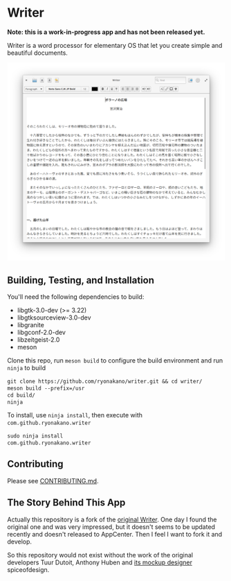 # Writer

**Note: this is a work-in-progress app and has not been released yet.**

Writer is a word processor for elementary OS that let you create simple and beautiful documents.

![Writter Screenshot](data/Screenshot.png)

## Building, Testing, and Installation

You'll need the following dependencies to build:

* libgtk-3.0-dev (>= 3.22)
* libgtksourceview-3.0-dev
* libgranite
* libgconf-2.0-dev
* libzeitgeist-2.0
* meson

Clone this repo, run `meson build` to configure the build environment and run `ninja` to build

```
git clone https://github.com/ryonakano/writer.git && cd writer/
meson build --prefix=/usr
cd build/
ninja
```

To install, use `ninja install`, then execute with `com.github.ryonakano.writer`

```
sudo ninja install
com.github.ryonakano.writer
```

## Contributing

Please see [CONTRIBUTING.md](CONTRIBUTING.md).

## The Story Behind This App

Actually this repository is a fork of the [original Writer](https://launchpad.net/writer). One day I found the original one and was very impressed, but it doesn't seems to be updated recently and doesn't released to AppCenter. Then I feel I want to fork it and develop.

So this repository would not exist without the work of the original developers Tuur Dutoit, Anthony Huben and [its mockup designer](https://www.deviantart.com/spiceofdesign/art/Writer-Concept-351501580) spiceofdesign.
